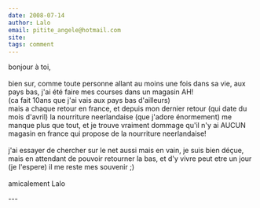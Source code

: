 ```yaml
---
date: 2008-07-14
author: Lalo
email: pitite_angele@hotmail.com
site: 
tags: comment
---
```


<p>bonjour à toi,<br />
<br />
bien sur, comme toute personne allant au moins une fois dans sa vie, aux pays bas, j'ai été faire mes courses dans un magasin AH!<br />
(ca fait 10ans que j'ai vais aux pays bas d'ailleurs)<br />
mais a chaque retour en france, et depuis mon dernier retour (qui date du mois d'avril) la nourriture neerlandaise (que j'adore énormement) me manque plus que tout, et je trouve vraiment dommage qu'il n'y ai AUCUN magasin en france qui propose de la nourriture neerlandaise!<br />
<br />
j'ai essayer de chercher sur le net aussi mais en vain, je suis bien déçue, mais en attendant de pouvoir retourner la bas, et d'y vivre peut etre un jour (je l'espere) il me reste mes souvenir ;)<br />
<br />
amicalement Lalo</p>
---